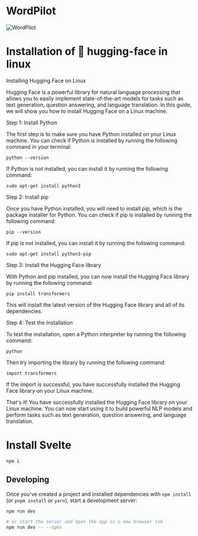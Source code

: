 # WordPilot

![WordPilot](https://www.linkpicture.com/q/logo_460.png)


# Installation of  🤗 hugging-face in linux

Installing Hugging Face on Linux

Hugging Face is a powerful library for natural language processing that allows you to easily implement state-of-the-art models for tasks such as text generation, question answering, and language translation. In this guide, we will show you how to install Hugging Face on a Linux machine.

Step 1: Install Python

The first step is to make sure you have Python installed on your Linux machine. You can check if Python is installed by running the following command in your terminal:

`python --version` 

If Python is not installed, you can install it by running the following command:

`sudo apt-get install python3` 

Step 2: Install pip

Once you have Python installed, you will need to install pip, which is the package installer for Python. You can check if pip is installed by running the following command:

`pip --version` 

If pip is not installed, you can install it by running the following command:

`sudo apt-get install python3-pip` 

Step 3: Install the Hugging Face library

With Python and pip installed, you can now install the Hugging Face library by running the following command:

`pip install transformers` 

This will install the latest version of the Hugging Face library and all of its dependencies.

Step 4: Test the Installation

To test the installation, open a Python interpreter by running the following command:

`python` 

Then try importing the library by running the following command:

`import transformers` 

If the import is successful, you have successfully installed the Hugging Face library on your Linux machine.

That's it! You have successfully installed the Hugging Face library on your Linux machine. You can now start using it to build powerful NLP models and perform tasks such as text generation, question answering, and language translation.

# Install Svelte

```bash
npm i
```

## Developing

Once you've created a project and installed dependencies with `npm install` (or `pnpm install` or `yarn`), start a development server:

```bash
npm run dev

# or start the server and open the app in a new browser tab
npm run dev -- --open
```
